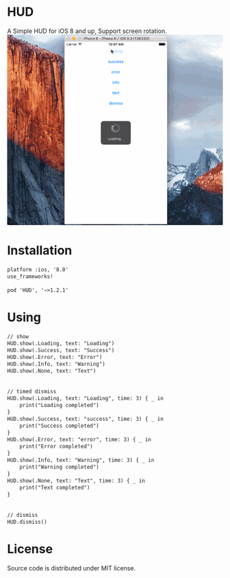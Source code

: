 # HUD
A Simple HUD for iOS 8 and up, Support screen rotation.
![image](https://raw.githubusercontent.com/Chakery/HUD/master/HUDExample/gif.gif)

# Installation

```
platform :ios, '8.0'
use_frameworks!

pod 'HUD', '~>1.2.1'
```

# Using

```
// show
HUD.show(.Loading, text: "Loading")
HUD.show(.Success, text: "Success")
HUD.show(.Error, text: "Error")
HUD.show(.Info, text: "Warning")
HUD.show(.None, text: "Text")


// timed dismiss
HUD.show(.Loading, text: "Loading", time: 3) { _ in
    print("Loading completed")
}
HUD.show(.Success, text: "success", time: 3) { _ in
    print("Success completed")
}
HUD.show(.Error, text: "error", time: 3) { _ in
    print("Error completed")
}
HUD.show(.Info, text: "Warning", time: 3) { _ in
    print("Warning completed")
}
HUD.show(.None, text: "Text", time: 3) { _ in
    print("Text completed")
}


// dismiss
HUD.dismiss()
```

# License
Source code is distributed under MIT license.
